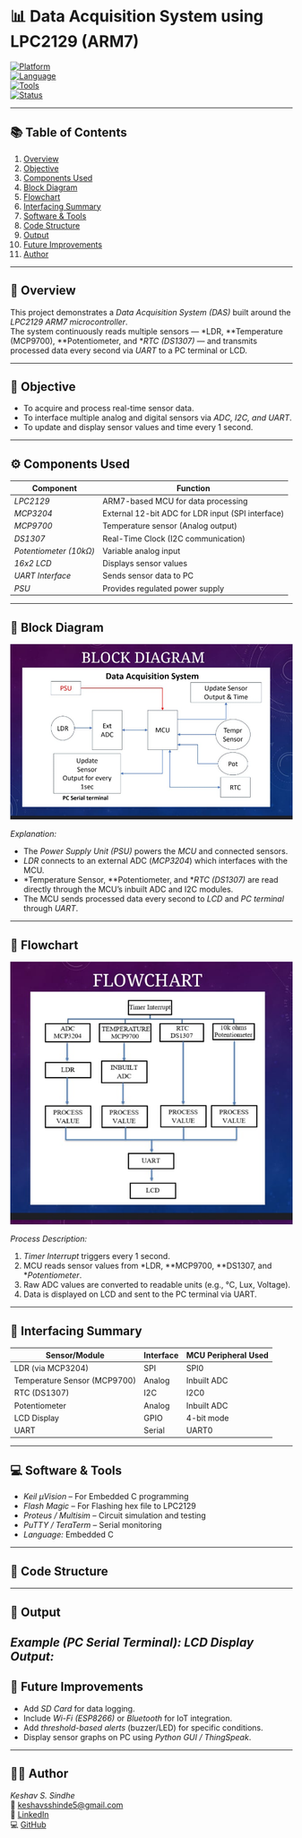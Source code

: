 # 📊 Data Acquisition System using LPC2129 (ARM7)

[![Platform](https://img.shields.io/badge/Platform-ARM7--LPC2129-blue.svg)]()  
[![Language](https://img.shields.io/badge/Language-Embedded%20C-green.svg)]()  
[![Tools](https://img.shields.io/badge/Tools-Keil%2C%20Proteus%2C%20FlashMagic-orange.svg)]()  
[![Status](https://img.shields.io/badge/Status-Working-success.svg)]()

---

## 📚 Table of Contents
1. [Overview](#overview)  
2. [Objective](#objective)  
3. [Components Used](#components-used)  
4. [Block Diagram](#block-diagram)  
5. [Flowchart](#flowchart)  
6. [Interfacing Summary](#interfacing-summary)  
7. [Software & Tools](#software--tools)  
8. [Code Structure](#code-structure)  
9. [Output](#output)  
10. [Future Improvements](#future-improvements)  
11. [Author](#author)

---

## 🧠 Overview
This project demonstrates a *Data Acquisition System (DAS)* built around the *LPC2129 ARM7 microcontroller*.  
The system continuously reads multiple sensors — *LDR, **Temperature (MCP9700), **Potentiometer, and **RTC (DS1307)* — and transmits processed data every second via *UART* to a PC terminal or LCD.

---

## 🎯 Objective
- To acquire and process real-time sensor data.  
- To interface multiple analog and digital sensors via *ADC, I2C, and UART*.  
- To update and display sensor values and time every 1 second.

---

## ⚙ Components Used
| Component | Function |
|------------|-----------|
| *LPC2129* | ARM7-based MCU for data processing |
| *MCP3204* | External 12-bit ADC for LDR input (SPI interface) |
| *MCP9700* | Temperature sensor (Analog output) |
| *DS1307* | Real-Time Clock (I2C communication) |
| *Potentiometer (10kΩ)* | Variable analog input |
| *16x2 LCD* | Displays sensor values |
| *UART Interface* | Sends sensor data to PC |
| *PSU* | Provides regulated power supply |

---

## 🧩 Block Diagram
![Block Diagram](<insert-your-block-diagram-image-link-here>)

*Explanation:*
- The *Power Supply Unit (PSU)* powers the *MCU* and connected sensors.  
- *LDR* connects to an external ADC (*MCP3204*) which interfaces with the MCU.  
- *Temperature Sensor, **Potentiometer, and **RTC (DS1307)* are read directly through the MCU’s inbuilt ADC and I2C modules.  
- The MCU sends processed data every second to *LCD* and *PC terminal* through *UART*.

---

## 🔁 Flowchart
![Flowchart](<insert-your-flowchart-image-link-here>)

*Process Description:*
1. *Timer Interrupt* triggers every 1 second.  
2. MCU reads sensor values from *LDR, **MCP9700, **DS1307, and **Potentiometer*.  
3. Raw ADC values are converted to readable units (e.g., °C, Lux, Voltage).  
4. Data is displayed on LCD and sent to the PC terminal via UART.  

---

## 🧮 Interfacing Summary

| Sensor/Module | Interface | MCU Peripheral Used |
|----------------|------------|----------------------|
| LDR (via MCP3204) | SPI | SPI0 |
| Temperature Sensor (MCP9700) | Analog | Inbuilt ADC |
| RTC (DS1307) | I2C | I2C0 |
| Potentiometer | Analog | Inbuilt ADC |
| LCD Display | GPIO | 4-bit mode |
| UART | Serial | UART0 |

---

## 💻 Software & Tools
- *Keil µVision* – For Embedded C programming  
- *Flash Magic* – For Flashing hex file to LPC2129  
- *Proteus / Multisim* – Circuit simulation and testing  
- *PuTTY / TeraTerm* – Serial monitoring  
- *Language:* Embedded C  

---

## 🧱 Code Structure
---

## 🧾 Output
*Example (PC Serial Terminal):*
*LCD Display Output:*
---

## 🚀 Future Improvements
- Add *SD Card* for data logging.  
- Include *Wi-Fi (ESP8266)* or *Bluetooth* for IoT integration.  
- Add *threshold-based alerts* (buzzer/LED) for specific conditions.  
- Display sensor graphs on PC using *Python GUI / ThingSpeak*.

---

## 👨‍💻 Author
*Keshav S. Sindhe*  
📧 [keshavsshinde5@gmail.com](mailto:keshavsshinde5@gmail.com)  
🔗 [LinkedIn](https://linkedin.com/in/keshav-sindhe5)  
💻 [GitHub](https://github.com/keshavsindhe)
